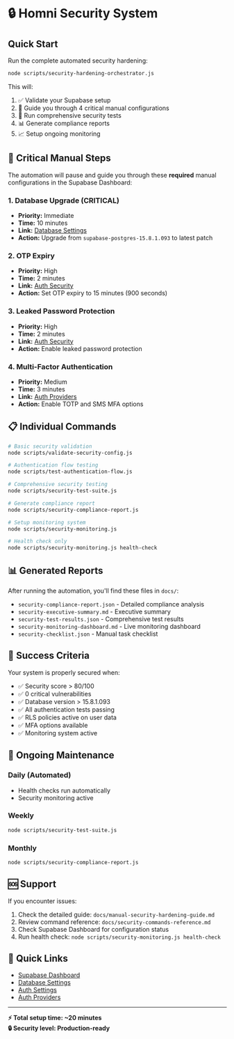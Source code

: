 # 🔒 Homni Security System

## Quick Start

Run the complete automated security hardening:

```bash
node scripts/security-hardening-orchestrator.js
```

This will:
1. ✅ Validate your Supabase setup
2. 🔧 Guide you through 4 critical manual configurations
3. 🧪 Run comprehensive security tests  
4. 📊 Generate compliance reports
5. 📈 Setup ongoing monitoring

## 🚨 Critical Manual Steps

The automation will pause and guide you through these **required** manual configurations in the Supabase Dashboard:

### 1. Database Upgrade (CRITICAL)
- **Priority:** Immediate
- **Time:** 10 minutes
- **Link:** [Database Settings](https://supabase.com/dashboard/project/kkazhcihooovsuwravhs/settings/general)
- **Action:** Upgrade from `supabase-postgres-15.8.1.093` to latest patch

### 2. OTP Expiry
- **Priority:** High  
- **Time:** 2 minutes
- **Link:** [Auth Security](https://supabase.com/dashboard/project/kkazhcihooovsuwravhs/auth/policies)
- **Action:** Set OTP expiry to 15 minutes (900 seconds)

### 3. Leaked Password Protection
- **Priority:** High
- **Time:** 2 minutes  
- **Link:** [Auth Security](https://supabase.com/dashboard/project/kkazhcihooovsuwravhs/auth/policies)
- **Action:** Enable leaked password protection

### 4. Multi-Factor Authentication
- **Priority:** Medium
- **Time:** 3 minutes
- **Link:** [Auth Providers](https://supabase.com/dashboard/project/kkazhcihooovsuwravhs/auth/providers)
- **Action:** Enable TOTP and SMS MFA options

## 📋 Individual Commands

```bash
# Basic security validation
node scripts/validate-security-config.js

# Authentication flow testing
node scripts/test-authentication-flow.js

# Comprehensive security testing
node scripts/security-test-suite.js

# Generate compliance report
node scripts/security-compliance-report.js

# Setup monitoring system
node scripts/security-monitoring.js

# Health check only
node scripts/security-monitoring.js health-check
```

## 📊 Generated Reports

After running the automation, you'll find these files in `docs/`:

- `security-compliance-report.json` - Detailed compliance analysis
- `security-executive-summary.md` - Executive summary
- `security-test-results.json` - Comprehensive test results
- `security-monitoring-dashboard.md` - Live monitoring dashboard
- `security-checklist.json` - Manual task checklist

## 🎯 Success Criteria

Your system is properly secured when:

- ✅ Security score > 80/100
- ✅ 0 critical vulnerabilities
- ✅ Database version > 15.8.1.093
- ✅ All authentication tests passing
- ✅ RLS policies active on user data
- ✅ MFA options available
- ✅ Monitoring system active

## 🔄 Ongoing Maintenance

### Daily (Automated)
- Health checks run automatically
- Security monitoring active

### Weekly
```bash
node scripts/security-test-suite.js
```

### Monthly
```bash
node scripts/security-compliance-report.js
```

## 🆘 Support

If you encounter issues:

1. Check the detailed guide: `docs/manual-security-hardening-guide.md`
2. Review command reference: `docs/security-commands-reference.md`
3. Check Supabase Dashboard for configuration status
4. Run health check: `node scripts/security-monitoring.js health-check`

## 🔗 Quick Links

- [Supabase Dashboard](https://supabase.com/dashboard/project/kkazhcihooovsuwravhs)
- [Database Settings](https://supabase.com/dashboard/project/kkazhcihooovsuwravhs/settings/general)
- [Auth Settings](https://supabase.com/dashboard/project/kkazhcihooovsuwravhs/auth/policies)
- [Auth Providers](https://supabase.com/dashboard/project/kkazhcihooovsuwravhs/auth/providers)

---

**⚡ Total setup time: ~20 minutes**  
**🔒 Security level: Production-ready**